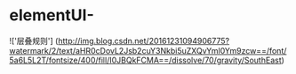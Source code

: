 # elementUI-
 !['层叠规则'] (http://img.blog.csdn.net/20161231094906775?watermark/2/text/aHR0cDovL2Jsb2cuY3Nkbi5uZXQvYml0Ym9zcw==/font/5a6L5L2T/fontsize/400/fill/I0JBQkFCMA==/dissolve/70/gravity/SouthEast)
